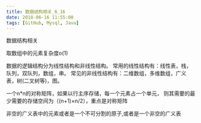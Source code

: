 ```yaml
---
title: 数据结构相关_6_16
date: 2018-06-16 11:55:00
tags: [GitHub, Mysql, Java]
---
```



数据结构相关

<!--more-->

取数组中的元素复杂度o(1)

数据的逻辑结构分为线性结构和非线性结构。
常用的线性结构有：线性表，栈，队列，双队列，数组，串。
常见的非线性结构有：二维数组，多维数组，广义表，树(二叉树等)，图。

一个n*n的对称矩阵，如果以行主序存储，每一个元素占一个单元， 则其需要的最少需要的存储空间为（(n+1)×n/2），重点是对称矩阵

非空的广义表中的元素或者是一个不可分割的原子,或者是一个非空的广义表